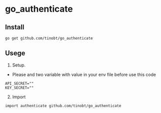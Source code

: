 # go_authenticate

## Install

```shell
go get github.com/tinobt/go_authenticate
```

## Usege
1. Setup.
- Please and two variable with value in your env file before use this code

```
API_SECRET=""
KEY_SECRET=""
```
2. Import
```golang
import authenticate github.com/tinobt/go_authenticate
```

